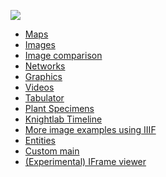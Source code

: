 <a href="https://juncture-digital.org"><img src="https://gitcdn.link/repo/jstor-labs/juncture/main/images/ve-button.png"></a>

<param ve-config
       title="Essay viewer examples"
       author="JSTOR Labs team">

- [Maps](maps)
- [Images](images)
- [Image comparison](image-compare)
- [Networks](networks)
- [Graphics](graphics)
- [Videos](videos)
- [Tabulator](tabulator)
- [Plant Specimens](plant-specimens)
- [Knightlab Timeline](knightlab-timeline)
- [More image examples using IIIF](ginevra-de-benci)
- [Entities](entities)
- [Custom main](custom-main)
- [(Experimental) IFrame viewer](iframe)